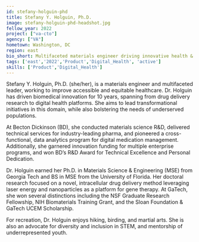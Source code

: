 ```yaml
---
id: stefany-holguin-phd
title: Stefany Y. Holguin, Ph.D.
image: stefany-holguin-phd-headshot.jpg
fellow_year: 2022
project: ["va-cto"]
agency: ["VA"]
hometown: Washington, DC
region: east
bio_short: Multifaceted materials engineer driving innovative health & biomedical solutions for society.
tags: ['east','2022','Product','Digital_Health', 'active']
skills: ['Product','Digital_Health']
---
```


Stefany Y. Holguin, Ph.D. (she/her), is a materials engineer and multifaceted leader, working to improve accessible and equitable healthcare. Dr. Holguin has driven biomedical innovation for 10 years, spanning from drug delivery research to digital health platforms. She aims to lead transformational initiatives in this domain, while also bolstering the needs of underserved populations.

At Becton Dickinson (BD), she conducted materials science R&D, delivered technical services for industry-leading pharma, and pioneered a cross-functional, data analytics program for digital medication management. Additionally, she garnered innovation funding for multiple enterprise programs, and won BD’s R&D Award for Technical Excellence and Personal Dedication.

Dr. Holguin earned her Ph.D. in Materials Science & Engineering (MSE) from Georgia Tech and BS in MSE from the University of Florida. Her doctoral research focused on a novel, intracellular drug delivery method leveraging laser energy and nanoparticles as a platform for gene therapy. At GaTech, she won several distinctions including the NSF Graduate Research Fellowship, NIH Biomaterials Training Grant, and the Sloan Foundation & GaTech UCEM Scholarship.

For recreation, Dr. Holguin enjoys hiking, birding, and martial arts. She is also an advocate for diversity and inclusion in STEM, and mentorship of underrepresented youth.
